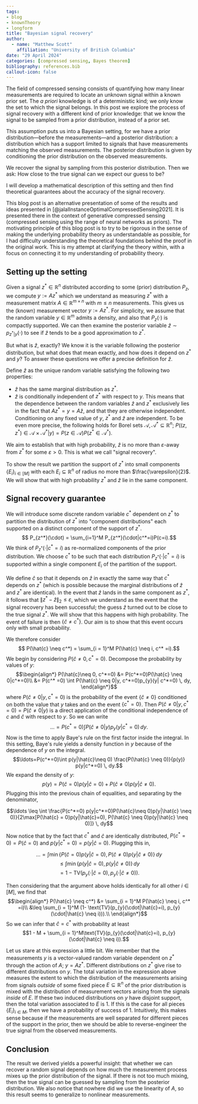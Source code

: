 ```yaml
---
tags:
- blog
- knownTheory
- longform
title: "Bayesian signal recovery"
author:
  - name: "Matthew Scott"
    affiliation: "University of British Columbia"
date: "29 April 2024"
categories: [compressed sensing, Bayes theorem]
bibliography: references.bib
callout-icon: false
---
```

The field of compressed sensing consists of quantifying how many linear
measurements are required to locate an unknown signal within a known prior
set. The *a priori* knowledge is of a deterministic kind; we only know the set to which the signal belongs. In this post we explore the process of signal recovery with a different kind of prior knowledge: that we know the signal to be sampled from a prior distribution, instead of a prior set. 

This assumption puts us into a Bayesian setting, for we have a prior distribution—before the measurements—and a posterior distribution: a distribution which has a support limited to signals that have measurements matching the observed measurements. The posterior distribution is given by conditioning the prior distribution on the observed measurements.

We recover the signal by sampling from this posterior distribution. Then we ask: How close
to the true signal can we expect our guess to be?

I will develop a mathematical description of this setting and then find theoretical guarantees about the accuracy of the signal recovery.

This blog post is an alternative presentation of some of the results and ideas
presented in [@jalalInstanceOptimalCompressedSensing2021]. It is presented there in the context of generative compressed sensing (compressed sensing using the range of neural networks as priors). The motivating principle of this blog post is to try to be rigorous in the
sense of making the underlying probability theory as understandable as
possible, for I had difficulty understanding the theoretical foundations behind
the proof in the original work. This is
my attempt at clarifying the theory within, with a focus on connecting it to my
understanding of probability theory.

## Setting up the setting
Given a signal $z^* \in \mathbb{R}^n$ distributed according to some (prior) distribution $P_{z}$,
we compute $y:= Az^*$ which we understand as measuring $z^*$ with a measurement matrix $A \in \mathbb{R}^{m \times n}$ with $m \leq n$ measurements. This gives us the (known) measurement vector $y:= Az^*$. For simplicity, we assume that the random variable $y \in  \mathbb{R}^m$
admits a density, and also that $P_z(\cdot)$ is compactly supported. We can then examine the posterior variable
$\hat{z} \sim p_{z^*|y}(\cdot)$ to see if $\hat{z}$ tends to be a good approximation to $z^*$. 

But what is $\hat{z}$, exactly? We know it is the variable following the posterior distribution, but what does that mean exactly, and how does it depend on $z^*$ and $y$? To answer these questions we offer a precise definition for $\hat{z}$. 

Define $\hat{z}$ as the unique random
variable satisfying the following two properties: 

 * $\hat{z}$ has the same marginal
distribution as $z^*$. 
 * $\hat{z}$ is conditionally independent of $z^*$ with
respect to $y$. This means that the dependence between the random variables
$\hat{z}$ and $z^*$ exclusively lies in the fact that $Az^*=y=A\hat{z}$, and
that they are otherwise independent. Conditioning on any fixed value of $y$,
$z^*$ and $\hat{z}$ are independent. To be even more precise, the following
holds for Borel sets $\mathcal{A}, \mathcal{A}^* \subseteq \mathbb{R}^n$;
$P((z, z^*) \in \mathcal{A} \times \mathcal{A}^*|y) = P(z \in \mathcal{A})P(z^* \in \mathcal{A}^*)$. 

We aim to establish that with high probability, $\hat{z}$
is no more than $\varepsilon$-away from $z^*$ for some $\varepsilon > 0$. This
is what we call "signal recovery".

To show the result we partition the support of $z^*$ into small components $\{ E_{i} \}_{i \in  [M]}$ with each $E_{i} \subseteq \mathbb{R}^n$ of radius no more than
$\frac{\varepsilon}{2}$. We will show that with high probability $z^*$ and
$\hat{z}$ lie in the same component.

## Signal recovery guarantee

We will introduce some discrete random variable $c^*$ dependent on $z^*$ to partition the distribution of $z^*$ into "component distributions" each supported on a distinct component of the support of $z^*$.
$$ P_{z^*}(\cdot) = \sum_{i=1}^M P_{z^*}(\cdot|c^*=i)P(c=i).$$
We think of $P_{z^*}(\cdot|c^*=i)$ as re-normalized components of the prior distribution.
We choose $c^*$ to be such that each distribution
$P_{z^*}(\cdot|c^*=i)$ is supported within a single component $E_{i}$ of the partition of the support.

We define $\hat{c}$ so that it depends on $\hat{z}$ in exactly the same way
that $c^*$ depends on $z^*$ (which is possible because the marginal
distributions of $\hat{z}$ and $z^*$ are identical). In the event that $\hat{z}$ lands in the same component as $z^*$, it follows that $\lVert z^* - \hat{z}\rVert_{2} \leq \varepsilon$, which we understand as the event that the signal recovery has been successful; the guess $\hat{z}$ turned out to be close to the true signal $z^*$. We will show
that this happens with high probability. The event of failure
is then $\{\hat{c} \neq c^*\}$. Our aim is to show that this event occurs only with small probability. 

We therefore consider
$$ P(\hat{c} \neq c^*) = \sum_{i = 1}^M
P(\hat{c} \neq i, c^* =i).$$
We begin by considering $P(\hat{c} \neq
0, c^* = 0)$. Decompose the probability by values of $y$: 
$$\begin{align*}
P(\hat{c}\neq 0, c^*=0) &= P(c^*=0)P(\hat{c} \neq 0|c^*=0)\\ &= P(c^* =0) \int
P(\hat{c} \neq 0|y, c^*=0)p_{y}(y| c^*=0) \, dy, 
\end{align*}$$
where
$P(\hat{c} \neq 0 | y, c^*=0)$ is the probability of the event $\{ \hat{c} \neq
0 \}$ conditioned on both the value that $y$ takes and on the event $\{ c^* =0
\}$. Then $P(\hat{c} \neq 0 | y, c^*=0) = P(\hat{c} \neq 0|y)$ is a direct
application of the conditional independence of $c$ and $\hat{c}$ with respect
to $y$. So we can write $$\ldots = P(c^* =0) \int P(\hat{c} \neq
0|y)p_{y}(y|c^*=0) \, dy.$$ Now is the time to apply Baye's rule on the first
factor inside the integral. In this setting, Baye's rule yields a density
function in $y$ because of the dependence of $y$ on the integral. 
$$\ldots=P(c^*=0)\int p(y|\hat{c}\neq 0) \frac{P(\hat{c} \neq 0)}{p(y)} p(y|c^*=0) \, dy.$$
We expand the density of $y$: $$p(y) = P(\hat{c}=0)p(y|\hat{c}=0) +
P(\hat{c} \neq 0)p(y|\hat{c}\neq 0).$$ Plugging this into the previous chain of
equalities, and separating by the denominator,

$$\ldots \leq \int \frac{P(c^*=0) p(y|c^*=0)P(\hat{c}\neq 0)p(y|\hat{c} \neq
0)}{2\max[P(\hat{c} = 0)p(y|\hat{c}=0), P(\hat{c} \neq 0)p(y|\hat{c} \neq 0)]}
\, dy$$

Now notice that by the fact that $c^*$ and $\hat{c}$ are identically
distributed, $P(c^*=0) = P(\hat{c}=0)$ and $p(y|c^*=0) = p(y|\hat{c}=0)$.
Plugging this in,

$$\ldots = \int \min\{P(\hat{c}=0)p(y|\hat{c}=0), P(\hat{c}\neq 0)p(y|\hat{c}
\neq 0)\} \, dy$$
$$\leq \int \min\{p(y|\hat{c}=0),p(y|\hat{c}\neq 0)\} \, dy$$
$$=1 - \text{TV}(p_{y}(\cdot|\hat{c}=0), p_{y}(\cdot|\hat{c} \neq 0)).$$

Then considering that the argument above holds identically for all other $i \in  [M]$, we find that
$$\begin{align*} P(\hat{c} \neq c^*) &= \sum_{i = 1}^M P(\hat{c} \neq i, c^*
=i)\\ &\leq \sum_{i = 1}^M (1- \text{TV}(p_{y}(\cdot|\hat{c}=i),
p_{y}(\cdot|\hat{c} \neq i))).\\ \end{align*}$$ So we can infer that $\hat{c} = c^*$ with probability at least 
$$1 - M + \sum_{i =
1}^M\text{TV}(p_{y}(\cdot|\hat{c}=i), p_{y}(\cdot|\hat{c} \neq i)).$$

Let us stare at this expression a little bit. We remember that the measurements $y$ is a vector-valued random variable dependent on $z^*$ through the action of $A$; $y = A z^*$. Different distributions on $z^*$ give rise to different distributions on $y$. The total variation in the expression above measures the
extent to which the distribution of the measurements arising from signals
*outside* of some fixed piece $E \subseteq \mathbb{R}^n$ of the prior distribution is mixed with the distribution of
measurement vectors arising from the signals *inside* of $E$. If these two induced distributions on $y$ have disjoint support, then the total
variation associated to $E$ is $1$. If this is the case for all pieces $\{E_i\}_{i \in  M}$, then we have a probability of success of $1$.
Intuitively, this makes sense because if the measurements are well separated for different
pieces of the support in the prior, then we should be able to reverse-engineer the true signal from the observed measurements.

## Conclusion
The result we derived yields a powerful insight: that whether we can recover a
random signal depends on how much the measurement process mixes up the prior
distribution of the signal. If there is not too much mixing, then the true signal
can be guessed by sampling from the posterior distribution. We also notice that
nowhere did we use the linearity of $A$, so this result seems to generalize to
nonlinear measurements.
